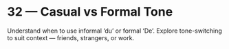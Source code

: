 # 32 — Casual vs Formal Tone

Understand when to use informal ‘du’ or formal ‘De’. Explore tone-switching to suit context — friends, strangers, or work.